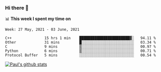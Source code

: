 ### Hi there 👋

📊 **This week I spent my time on**
<!--START_SECTION:waka-->
```text
Week: 27 May, 2021 - 03 June, 2021

C++               15 hrs 1 min    ███████████████████████▓░   94.11 % 
Other             31 mins         █░░░░░░░░░░░░░░░░░░░░░░░░   03.34 % 
C                 9 mins          ▒░░░░░░░░░░░░░░░░░░░░░░░░   00.97 % 
Python            6 mins          ▒░░░░░░░░░░░░░░░░░░░░░░░░   00.71 % 
Protocol Buffer   5 mins          ░░░░░░░░░░░░░░░░░░░░░░░░░   00.54 % 
```
<!--END_SECTION:waka-->


[![Paul's github stats](https://github-readme-stats.vercel.app/api?username=mickeyouyou&theme=dracula&show_icons=true)](https://github.com/anuraghazra/github-readme-stats)
